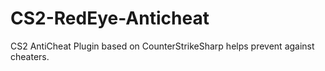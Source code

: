 # CS2-RedEye-Anticheat
CS2 AntiCheat Plugin based on CounterStrikeSharp helps prevent against cheaters.
